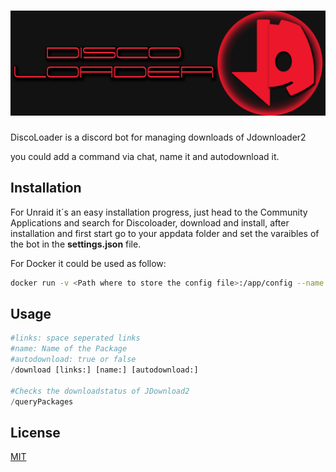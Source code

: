 # ![DiscoLoader](/images/discoloader.jpg)
DiscoLoader is a discord bot for managing downloads of Jdownloader2

you could add a command via chat, name it and autodownload it.

## Installation

For Unraid it´s an easy installation progress, just head to the Community Applications and search for Discoloader, download and install, after installation and first start go to your appdata folder and set the varaibles of the bot in the **settings.json** file.

For Docker it could be used as follow:

```bash
docker run -v <Path where to store the config file>:/app/config --name DiscoLoader redvex2460/discoloader:latest
```

## Usage

```python
#links: space seperated links
#name: Name of the Package
#autodownload: true or false
/download [links:] [name:] [autodownload:]

#Checks the downloadstatus of JDownload2
/queryPackages
```

## License
[MIT](https://choosealicense.com/licenses/mit/)